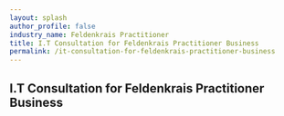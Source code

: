 ```yaml
---
layout: splash 
author_profile: false 
industry_name: Feldenkrais Practitioner
title: I.T Consultation for Feldenkrais Practitioner Business
permalink: /it-consultation-for-feldenkrais-practitioner-business
---
```


## I.T Consultation for Feldenkrais Practitioner Business